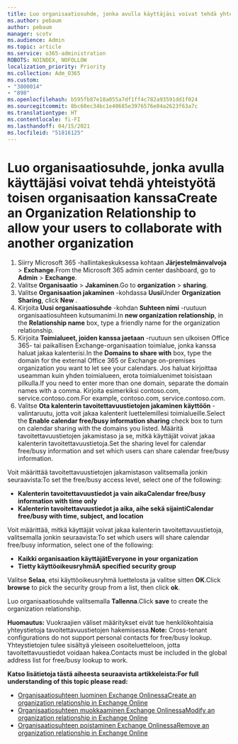 ```yaml
---
title: Luo organisaatiosuhde, jonka avulla käyttäjäsi voivat tehdä yhteistyötä toisen organisaation kanssa
ms.author: pebaum
author: pebaum
manager: scotv
ms.audience: Admin
ms.topic: article
ms.service: o365-administration
ROBOTS: NOINDEX, NOFOLLOW
localization_priority: Priority
ms.collection: Adm_O365
ms.custom:
- "3800014"
- "898"
ms.openlocfilehash: b595fb87e18a055a7df1ff4c782a93591dd1f024
ms.sourcegitcommit: 8bc60ec34bc1e40685e3976576e04a2623f63a7c
ms.translationtype: HT
ms.contentlocale: fi-FI
ms.lasthandoff: 04/15/2021
ms.locfileid: "51816125"
---
```

# <a name="create-an-organization-relationship-to-allow-your-users-to-collaborate-with-another-organization"></a><span data-ttu-id="60171-102">Luo organisaatiosuhde, jonka avulla käyttäjäsi voivat tehdä yhteistyötä toisen organisaation kanssa</span><span class="sxs-lookup"><span data-stu-id="60171-102">Create an Organization Relationship to allow your users to collaborate with another organization</span></span>

1. <span data-ttu-id="60171-103">Siirry Microsoft 365 -hallintakeskuksessa kohtaan **Järjestelmänvalvoja** > **Exchange**.</span><span class="sxs-lookup"><span data-stu-id="60171-103">From the Microsoft 365 admin center dashboard, go to **Admin** > **Exchange**.</span></span>
2. <span data-ttu-id="60171-104">Valitse **Organisaatio** > **Jakaminen**.</span><span class="sxs-lookup"><span data-stu-id="60171-104">Go to **organization** > **sharing**.</span></span>
3. <span data-ttu-id="60171-105">Valitse **Organisaation jakaminen** -kohdassa **Uusi**</span><span class="sxs-lookup"><span data-stu-id="60171-105">Under **Organization Sharing**, click **New** .</span></span>
4. <span data-ttu-id="60171-106">Kirjoita **Uusi organisaatiosuhde** -kohdan **Suhteen nimi** -ruutuun organisaatiosuhteen kutsumanimi.</span><span class="sxs-lookup"><span data-stu-id="60171-106">In **new organization relationship**, in the **Relationship name** box, type a friendly name for the organization relationship.</span></span>
5. <span data-ttu-id="60171-107">Kirjoita **Toimialueet, joiden kanssa jaetaan** -ruutuun sen ulkoisen Office 365- tai paikallisen Exchange-organisaation toimialue, jonka kanssa haluat jakaa kalenterisi.</span><span class="sxs-lookup"><span data-stu-id="60171-107">In the **Domains to share with** box, type the domain for the external Office 365 or Exchange on-premises organization you want to let see your calendars.</span></span> <span data-ttu-id="60171-108">Jos haluat kirjoittaa useamman kuin yhden toimialueen, erota toimialuenimet toisistaan pilkulla.</span><span class="sxs-lookup"><span data-stu-id="60171-108">If you need to enter more than one domain, separate the domain names with a comma.</span></span> <span data-ttu-id="60171-109">Kirjoita esimerkiksi contoso.com, service.contoso.com.</span><span class="sxs-lookup"><span data-stu-id="60171-109">For example, contoso.com, service.contoso.com.</span></span>
6. <span data-ttu-id="60171-110">Valitse **Ota kalenterin tavoitettavuustietojen jakaminen käyttöön** -valintaruutu, jotta voit jakaa kalenterit luettelemillesi toimialueille.</span><span class="sxs-lookup"><span data-stu-id="60171-110">Select the **Enable calendar free/busy information sharing** check box to turn on calendar sharing with the domains you listed.</span></span> <span data-ttu-id="60171-111">Määritä tavoitettavuustietojen jakamistaso ja se, mitkä käyttäjät voivat jakaa kalenterin tavoitettavuustietoja.</span><span class="sxs-lookup"><span data-stu-id="60171-111">Set the sharing level for calendar free/busy information and set which users can share calendar free/busy information.</span></span>  

<span data-ttu-id="60171-112">Voit määrittää tavoitettavuustietojen jakamistason valitsemalla jonkin seuraavista:</span><span class="sxs-lookup"><span data-stu-id="60171-112">To set the free/busy access level, select one of the following:</span></span>

- <span data-ttu-id="60171-113">**Kalenterin tavoitettavuustiedot ja vain aika**</span><span class="sxs-lookup"><span data-stu-id="60171-113">**Calendar free/busy information with time only**</span></span>
- <span data-ttu-id="60171-114">**Kalenterin tavoitettavuustiedot ja aika, aihe sekä sijainti**</span><span class="sxs-lookup"><span data-stu-id="60171-114">**Calendar free/busy with time, subject, and location**</span></span>  

 <span data-ttu-id="60171-115">Voit määrittää, mitkä käyttäjät voivat jakaa kalenterin tavoitettavuustietoja, valitsemalla jonkin seuraavista:</span><span class="sxs-lookup"><span data-stu-id="60171-115">To set which users will share calendar free/busy information, select one of the following:</span></span>

- <span data-ttu-id="60171-116">**Kaikki organisaation käyttäjät**</span><span class="sxs-lookup"><span data-stu-id="60171-116">**Everyone in your organization**</span></span>
- <span data-ttu-id="60171-117">**Tietty käyttöoikeusryhmä**</span><span class="sxs-lookup"><span data-stu-id="60171-117">**A specified security group**</span></span>  

<span data-ttu-id="60171-118">Valitse **Selaa**, etsi käyttöoikeusryhmä luettelosta ja valitse sitten **OK**.</span><span class="sxs-lookup"><span data-stu-id="60171-118">Click **browse** to pick the security group from a list, then click **ok**.</span></span>

<span data-ttu-id="60171-119">Luo organisaatiosuhde valitsemalla **Tallenna**.</span><span class="sxs-lookup"><span data-stu-id="60171-119">Click **save** to create the organization relationship.</span></span>  

<span data-ttu-id="60171-120">**Huomautus:** Vuokraajien väliset määritykset eivät tue henkilökohtaisia yhteystietoja tavoitettavuustietojen hakemisessa.</span><span class="sxs-lookup"><span data-stu-id="60171-120">**Note:** Cross-tenant configurations do not support personal contacts for free/busy lookup.</span></span> <span data-ttu-id="60171-121">Yhteystietojen tulee sisältyä yleiseen osoiteluetteloon, jotta tavoitettavuustiedot voidaan hakea.</span><span class="sxs-lookup"><span data-stu-id="60171-121">Contacts must be included in the global address list for free/busy lookup to work.</span></span>

<span data-ttu-id="60171-122">**Katso lisätietoja tästä aiheesta seuraavista artikkeleista:**</span><span class="sxs-lookup"><span data-stu-id="60171-122">**For full understanding of this topic please read:**</span></span>

- [<span data-ttu-id="60171-123">Organisaatiosuhteen luominen Exchange Onlinessa</span><span class="sxs-lookup"><span data-stu-id="60171-123">Create an organization relationship in Exchange Online</span></span>](https://docs.microsoft.com/exchange/sharing/organization-relationships/create-an-organization-relationship)
- [<span data-ttu-id="60171-124">Organisaatiosuhteen muokkaaminen Exchange Onlinessa</span><span class="sxs-lookup"><span data-stu-id="60171-124">Modify an organization relationship in Exchange Online</span></span>](https://docs.microsoft.com/exchange/sharing/organization-relationships/modify-an-organization-relationship)
- [<span data-ttu-id="60171-125">Organisaatiosuhteen poistaminen Exchange Onlinessa</span><span class="sxs-lookup"><span data-stu-id="60171-125">Remove an organization relationship in Exchange Online</span></span>](https://docs.microsoft.com/exchange/sharing/organization-relationships/remove-an-organization-relationship)
